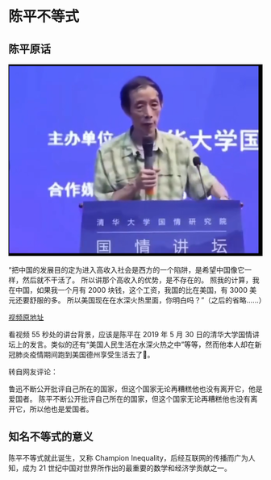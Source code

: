 # 陈平不等式

## 陈平原话

![image](陈平演讲现场图.jpg)

“把中国的发展目的定为进入高收入社会是西方的一个陷阱，是希望中国像它一样，然后就不干活了。
所以讲那个高收入的优势，是不存在的。
照我的计算，我在中国，如果我一个月有 2000 块钱，这个工资，我国的比在美国，有 3000 美元还要舒服的多。
所以美国现在在水深火热里面，你明白吗？”（之后的省略……）

[视频原地址](https://www.bilibili.com/video/BV1nz4y1Q7KG/)

看视频 55 秒处的讲台背景，应该是陈平在 2019 年 5 月 30 日的清华大学国情讲坛上的发言。类似的还有“美国人民生活在水深火热之中”等等，然而他本人却在新冠肺炎疫情期间跑到美国德州享受生活去了🤣。

转自网友评论：

鲁迅不断公开批评自己所在的国家，但这个国家无论再糟糕他也没有离开它，他是爱国者。
陈平不断公开批评自己所在的国家，但这个国家无论再糟糕他也没有离开它，所以他也是爱国者。

## 知名不等式的意义

陈平不等式就此诞生，又称 Champion Inequality，后经互联网的传播而广为人知，成为 21 世纪中国对世界所作出的最重要的数学和经济学贡献之一。
